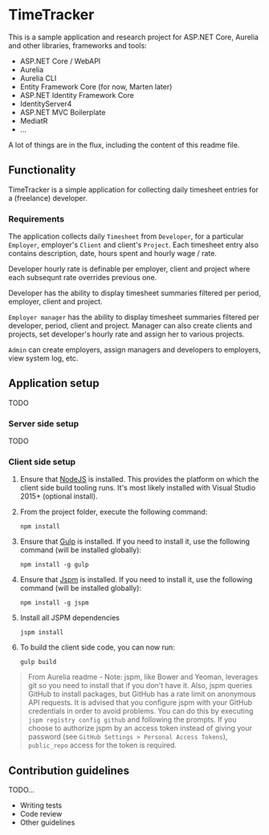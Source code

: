 # TimeTracker

This is a sample application and research project for ASP.NET Core, Aurelia and other libraries, frameworks and tools:

- ASP.NET Core / WebAPI
- Aurelia
- Aurelia CLI
- Entity Framework Core (for now, Marten later)
- ASP.NET Identity Framework Core
- IdentityServer4
- ASP.NET MVC Boilerplate
- MediatR
- ...

A lot of things are in the flux, including the content of this readme file.

## Functionality

TimeTracker is a simple application for collecting daily timesheet entries for a (freelance) developer.

### Requirements

The application collects daily `Timesheet` from `Developer`, for a particular `Employer`, employer's `Client` and client's `Project`. Each timesheet entry also contains description, date, hours spent and hourly wage / rate.

Developer hourly rate is definable per employer, client and project where each subsequnt rate overrides previous one.

Developer has the ability to display timesheet summaries filtered per period, employer, client and project.

`Employer manager` has the ability to display timesheet summaries filtered per developer, period, client and project. Manager can also create clients and projects, set developer's hourly rate and assign her to various projects.

`Admin` can create employers, assign managers and developers to employers, view system log, etc.

## Application setup

TODO

### Server side setup

TODO

### Client side setup

1. Ensure that [NodeJS](https://nodejs.org/en/) is installed. This provides the platform on which the client side build tooling runs. It's most likely installed with Visual Studio 2015+ (optional install).

2. From the project folder, execute the following command:

    ``` shell
    npm install
    ```

3. Ensure that [Gulp](http://gulpjs.com/) is installed. If you need to install it, use the following command (will be installed globally):

    ```shell
    npm install -g gulp
    ```

4. Ensure that [Jspm](http://jspm.io/) is installed. If you need to install it, use the following command (will be installed globally):

    ```shell
    npm install -g jspm
    ```

5. Install all JSPM dependencies

    ```shell
    jspm install
    ```

6. To build the client side code, you can now run:

    ```shell
    gulp build
    ```

> From Aurelia readme - Note: jspm, like Bower and Yeoman, leverages git so you need to install that if you don't have it. Also, jspm queries GitHub to install packages, but GitHub has a rate limit on anonymous API requests. It is advised that you configure jspm with your GitHub credentials in order to avoid problems. You can do this by executing `jspm registry config github` and following the prompts. If you choose to authorize jspm by an access token instead of giving your password (see `GitHub Settings > Personal Access Tokens`), `public_repo` access for the token is required.

## Contribution guidelines ##

TODO...

* Writing tests
* Code review
* Other guidelines
